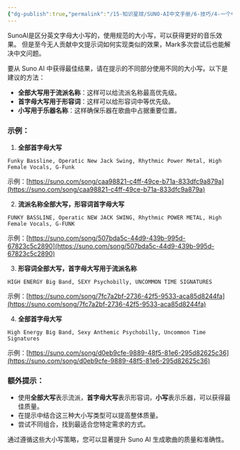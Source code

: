 ```yaml
---
{"dg-publish":true,"permalink":"/15-知识星球/SUNO-AI中文手册/6-技巧/4-一个中文用不了的技巧/","dgPassFrontmatter":true,"created":"2024-07-30T22:39:36.987+08:00","updated":"2024-07-31T23:08:16.257+08:00"}
---
```



SunoAI是区分英文字母大小写的，使用规范的大小写，可以获得更好的音乐效果。
但是至今无人贡献中文提示词如何实现类似的效果，Mark多次尝试后也能解决中文问题。

要从 Suno AI 中获得最佳结果，请在提示的不同部分使用不同的大小写。以下是建议的方法：

- **全部大写用于流派名称**：这样可以给流派名称最高优先级。
- **首字母大写用于形容词**：这样可以给形容词中等优先级。
- **小写用于乐器名称**：这样确保乐器在歌曲中占据重要位置。

### 示例：

1. **全部首字母大写**

```
Funky Bassline, Operatic New Jack Swing, Rhythmic Power Metal, High Female Vocals, G-Funk
```

示例：[https://suno.com/song/caa98821-c4ff-49ce-b71a-833dfc9a879a](https://suno.com/song/caa98821-c4ff-49ce-b71a-833dfc9a879a)

2. **流派名称全部大写，形容词首字母大写**

```
FUNKY BASSLINE, Operatic NEW JACK SWING, Rhythmic POWER METAL, High Female Vocals, G-FUNK
```

示例：[https://suno.com/song/507bda5c-44d9-439b-995d-67823c5c2890](https://suno.com/song/507bda5c-44d9-439b-995d-67823c5c2890)

3. **形容词全部大写，首字母大写用于流派名称**

```
HIGH ENERGY Big Band, SEXY Psychobilly, UNCOMMON TIME SIGNATURES
```

示例：[https://suno.com/song/7fc7a2bf-2736-42f5-9533-aca85d8244fa](https://suno.com/song/7fc7a2bf-2736-42f5-9533-aca85d8244fa)

4. **全部首字母大写**

```
High Energy Big Band, Sexy Anthemic Psychobilly, Uncommon Time Signatures
```

示例：[https://suno.com/song/d0eb9cfe-9889-48f5-81e6-295d82625c36](https://suno.com/song/d0eb9cfe-9889-48f5-81e6-295d82625c36)


### 额外提示：

- 使用**全部大写**表示流派，**首字母大写**表示形容词，**小写**表示乐器，可以获得最佳质量。
- 在提示中结合这三种大小写类型可以提高整体质量。
- 尝试不同组合，找到最适合您特定需求的方式。

通过遵循这些大小写策略，您可以显著提升 Suno AI 生成歌曲的质量和准确性。